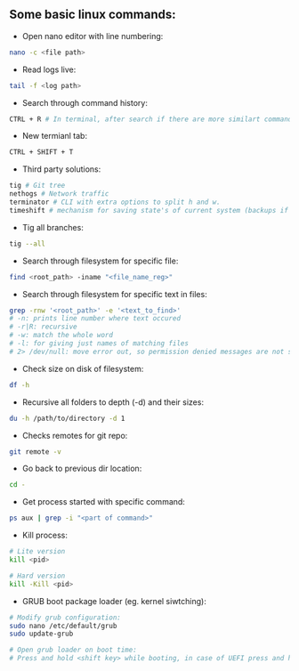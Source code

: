 ## Some basic linux commands:

* Open nano editor with line numbering:
``` bash
nano -c <file path>
```

* Read logs live:
``` bash
tail -f <log path>
```

* Search through command history:
``` bash
CTRL + R # In terminal, after search if there are more similart commands, iteration is posible with pressing CTRL + R again
```

* New termianl tab: 
``` bash
CTRL + SHIFT + T
```

* Third party solutions:
``` bash
tig # Git tree
nethogs # Network traffic
terminator # CLI with extra options to split h and w.
timeshift # mechanism for saving state's of current system (backups if something goes wrong)
```

* Tig all branches:
``` bash
tig --all
```

* Search through filesystem for specific file:
``` bash
find <root_path> -iname "<file_name_reg>"
```

* Search through filesystem for specific text in files:
``` bash
grep -rnw '<root_path>' -e '<text_to_find>'
# -n: prints line number where text occured
# -r|R: recursive
# -w: match the whole word
# -l: for giving just names of matching files
# 2> /dev/null: move error out, so permission denied messages are not shown
```

* Check size on disk of filesystem:
``` bash
df -h
```

* Recursive all folders to depth (-d) and their sizes:
``` bash
du -h /path/to/directory -d 1
```

* Checks remotes for git repo:
``` bash
git remote -v
```

* Go back to previous dir location:
``` bash
cd -
```

* Get process started with specific command:
``` bash
ps aux | grep -i "<part of command>"
```

* Kill process:
``` bash
# Lite version
kill <pid>

# Hard version
kill -Kill <pid>
```

* GRUB boot package loader (eg. kernel siwtching):
``` bash
# Modify grub configuration:
sudo nano /etc/default/grub
sudo update-grub

# Open grub loader on boot time:
# Press and hold <shift key> while booting, in case of UEFI press and hold <escape key>
```
